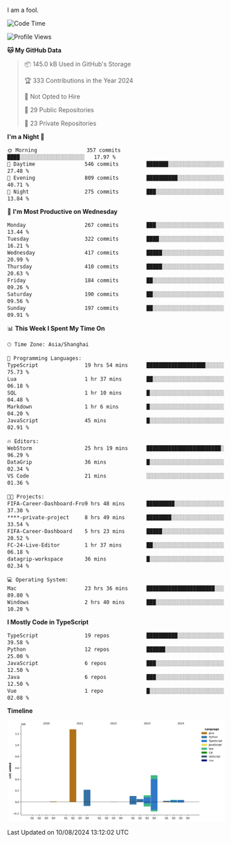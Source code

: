 I am a fool.

<!--START_SECTION:waka-->
![Code Time](http://img.shields.io/badge/Code%20Time-1%2C635%20hrs%204%20mins-blue)

![Profile Views](http://img.shields.io/badge/Profile%20Views-5-blue)

**🐱 My GitHub Data** 

> 📦 145.0 kB Used in GitHub's Storage 
 > 
> 🏆 333 Contributions in the Year 2024
 > 
> 🚫 Not Opted to Hire
 > 
> 📜 29 Public Repositories 
 > 
> 🔑 23 Private Repositories 
 > 
**I'm a Night 🦉** 

```text
🌞 Morning                357 commits         ████░░░░░░░░░░░░░░░░░░░░░   17.97 % 
🌆 Daytime                546 commits         ███████░░░░░░░░░░░░░░░░░░   27.48 % 
🌃 Evening                809 commits         ██████████░░░░░░░░░░░░░░░   40.71 % 
🌙 Night                  275 commits         ███░░░░░░░░░░░░░░░░░░░░░░   13.84 % 
```
📅 **I'm Most Productive on Wednesday** 

```text
Monday                   267 commits         ███░░░░░░░░░░░░░░░░░░░░░░   13.44 % 
Tuesday                  322 commits         ████░░░░░░░░░░░░░░░░░░░░░   16.21 % 
Wednesday                417 commits         █████░░░░░░░░░░░░░░░░░░░░   20.99 % 
Thursday                 410 commits         █████░░░░░░░░░░░░░░░░░░░░   20.63 % 
Friday                   184 commits         ██░░░░░░░░░░░░░░░░░░░░░░░   09.26 % 
Saturday                 190 commits         ██░░░░░░░░░░░░░░░░░░░░░░░   09.56 % 
Sunday                   197 commits         ██░░░░░░░░░░░░░░░░░░░░░░░   09.91 % 
```


📊 **This Week I Spent My Time On** 

```text
🕑︎ Time Zone: Asia/Shanghai

💬 Programming Languages: 
TypeScript               19 hrs 54 mins      ███████████████████░░░░░░   75.73 % 
Lua                      1 hr 37 mins        ██░░░░░░░░░░░░░░░░░░░░░░░   06.18 % 
SQL                      1 hr 10 mins        █░░░░░░░░░░░░░░░░░░░░░░░░   04.48 % 
Markdown                 1 hr 6 mins         █░░░░░░░░░░░░░░░░░░░░░░░░   04.20 % 
JavaScript               45 mins             █░░░░░░░░░░░░░░░░░░░░░░░░   02.91 % 

🔥 Editors: 
WebStorm                 25 hrs 19 mins      ████████████████████████░   96.29 % 
DataGrip                 36 mins             █░░░░░░░░░░░░░░░░░░░░░░░░   02.34 % 
VS Code                  21 mins             ░░░░░░░░░░░░░░░░░░░░░░░░░   01.36 % 

🐱‍💻 Projects: 
FIFA-Career-Dashboard-Fro9 hrs 48 mins       █████████░░░░░░░░░░░░░░░░   37.30 % 
****-private-project     8 hrs 49 mins       ████████░░░░░░░░░░░░░░░░░   33.54 % 
FIFA-Career-Dashboard    5 hrs 23 mins       █████░░░░░░░░░░░░░░░░░░░░   20.52 % 
FC-24-Live-Editor        1 hr 37 mins        ██░░░░░░░░░░░░░░░░░░░░░░░   06.18 % 
datagrip-workspace       36 mins             █░░░░░░░░░░░░░░░░░░░░░░░░   02.34 % 

💻 Operating System: 
Mac                      23 hrs 36 mins      ██████████████████████░░░   89.80 % 
Windows                  2 hrs 40 mins       ███░░░░░░░░░░░░░░░░░░░░░░   10.20 % 
```

**I Mostly Code in TypeScript** 

```text
TypeScript               19 repos            ██████████░░░░░░░░░░░░░░░   39.58 % 
Python                   12 repos            ██████░░░░░░░░░░░░░░░░░░░   25.00 % 
JavaScript               6 repos             ███░░░░░░░░░░░░░░░░░░░░░░   12.50 % 
Java                     6 repos             ███░░░░░░░░░░░░░░░░░░░░░░   12.50 % 
Vue                      1 repo              █░░░░░░░░░░░░░░░░░░░░░░░░   02.08 % 
```



**Timeline**

![Lines of Code chart](https://raw.githubusercontent.com/VeejaLiu/VeejaLiu/master/assets/bar_graph.png)


 Last Updated on 10/08/2024 13:12:02 UTC
<!--END_SECTION:waka-->
